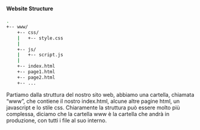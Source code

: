 #### Website Structure

```bash
.
+-- www/
    +-- css/
    |   +-- style.css
    |
    +-- js/
    |   +-- script.js
    |
    +-- index.html
    +-- page1.html
    +-- page2.html
    +-- ...
```

<aside class="notes">
Partiamo dalla struttura del nostro sito web, abbiamo una cartella, chiamata “www”, che contiene il nostro index.html, alcune altre pagine html, un javascript e lo stile css.
Chiaramente la struttura può essere molto più complessa, diciamo che la cartella www è la cartella che andrà in produzione, con tutti i file al suo interno.
</aside>
